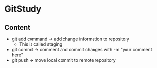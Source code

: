 # GitStudy

## Content
- git add command -> add change information to repository
	- This is called staging
- git commit -> comment and commit changes with -m "your comment here"
- git push -> move local commit to remote repository 

